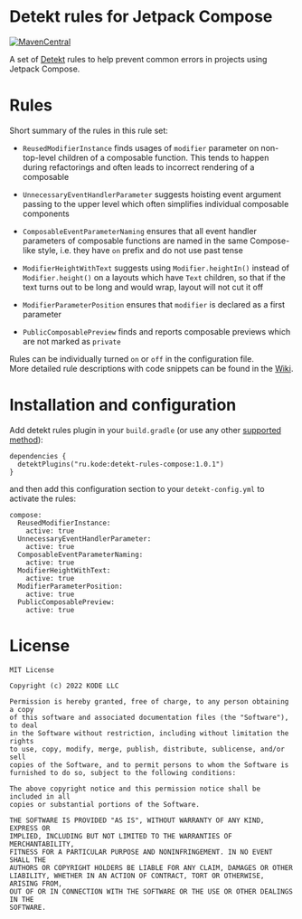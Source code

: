 # Detekt rules for Jetpack Compose

[![MavenCentral](https://img.shields.io/maven-central/v/ru.kode/detekt-rules-compose?versionPrefix=1.0.1)](https://search.maven.org/artifact/ru.kode/detekt-rules-compose)

A set of [Detekt](https://detekt.dev) rules to help prevent common errors in projects using Jetpack Compose.

# Rules

Short summary of the rules in this rule set:

- `ReusedModifierInstance` finds usages of `modifier` parameter on non-top-level children of a composable function. This tends to happen during refactorings and often leads to incorrect rendering of a composable


- `UnnecessaryEventHandlerParameter` suggests hoisting event argument passing to the upper level which often simplifies individual composable components


- `ComposableEventParameterNaming` ensures that all event handler parameters of composable functions are named in the same Compose-like style, i.e. they have `on` prefix and do not use past tense


- `ModifierHeightWithText` suggests using `Modifier.heightIn()` instead of `Modifier.height()` on a layouts which have `Text` children, so that if the text turns out to be long and would wrap, layout will not cut it off


- `ModifierParameterPosition` ensures that `modifier` is declared as a first parameter


- `PublicComposablePreview` finds and reports composable previews which are not marked as `private`

Rules can be individually turned `on` or `off` in the configuration file.  
More detailed rule descriptions with code snippets can be found in the [Wiki](https://github.com/appKODE/detekt-rules-compose/wiki).

# Installation and configuration

Add detekt rules plugin in your `build.gradle` (or use any other [supported method](https://detekt.dev/docs/introduction/extensions#let-detekt-know-about-your-extensions)):
```
dependencies {
  detektPlugins("ru.kode:detekt-rules-compose:1.0.1")
}
```
and then add this configuration section to your `detekt-config.yml` to activate the rules:
```
compose:
  ReusedModifierInstance:
    active: true
  UnnecessaryEventHandlerParameter:
    active: true
  ComposableEventParameterNaming:
    active: true
  ModifierHeightWithText:
    active: true
  ModifierParameterPosition:
    active: true
  PublicComposablePreview:
    active: true
```

# License
```
MIT License

Copyright (c) 2022 KODE LLC

Permission is hereby granted, free of charge, to any person obtaining a copy
of this software and associated documentation files (the "Software"), to deal
in the Software without restriction, including without limitation the rights
to use, copy, modify, merge, publish, distribute, sublicense, and/or sell
copies of the Software, and to permit persons to whom the Software is
furnished to do so, subject to the following conditions:

The above copyright notice and this permission notice shall be included in all
copies or substantial portions of the Software.

THE SOFTWARE IS PROVIDED "AS IS", WITHOUT WARRANTY OF ANY KIND, EXPRESS OR
IMPLIED, INCLUDING BUT NOT LIMITED TO THE WARRANTIES OF MERCHANTABILITY,
FITNESS FOR A PARTICULAR PURPOSE AND NONINFRINGEMENT. IN NO EVENT SHALL THE
AUTHORS OR COPYRIGHT HOLDERS BE LIABLE FOR ANY CLAIM, DAMAGES OR OTHER
LIABILITY, WHETHER IN AN ACTION OF CONTRACT, TORT OR OTHERWISE, ARISING FROM,
OUT OF OR IN CONNECTION WITH THE SOFTWARE OR THE USE OR OTHER DEALINGS IN THE
SOFTWARE.
```
